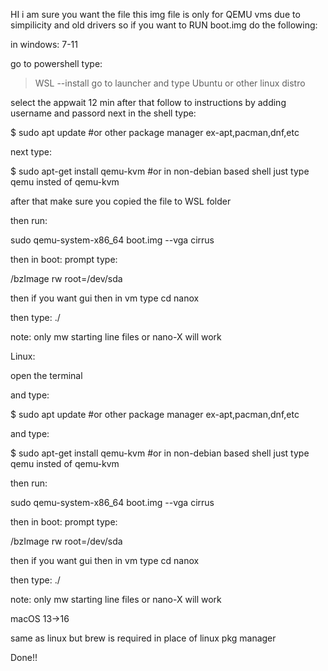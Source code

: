 HI i am sure you want the file  this img file is only for QEMU vms due to simpilicity and old drivers so if you want to RUN boot.img do the following:

in windows: 7-11

go to powershell type:

> WSL --install
 go to launcher and type Ubuntu or other linux distro

select the appwait 12 min after that follow to instructions by adding username and passord
 next in the shell type:

 $ sudo apt update #or other package manager ex-apt,pacman,dnf,etc

 next type:

 $ sudo apt-get install qemu-kvm #or in non-debian based shell just type qemu insted of qemu-kvm

 after that make sure you copied the file to WSL folder

 then run:

 sudo qemu-system-x86_64 boot.img --vga cirrus

 then in boot: prompt type:

 /bzImage rw root=/dev/sda

 then if you want gui then in vm type    cd nanox

 then type: ./<the file you want to run>

 note: only mw starting line files or nano-X will work 

 Linux:

 open the terminal

 and type:

$  sudo apt update #or other package manager ex-apt,pacman,dnf,etc

and type:

 $ sudo apt-get install qemu-kvm #or in non-debian based shell just type qemu insted of qemu-kvm

  then run:

 sudo qemu-system-x86_64 boot.img --vga cirrus

 then in boot: prompt type:

 /bzImage rw root=/dev/sda

 then if you want gui then in vm type    cd nanox

 then type: ./<the file you want to run>

 note: only mw starting line files or nano-X will work 

 macOS 13->16

 same as linux but brew is required in place of linux pkg manager

Done!!

 


 

 
